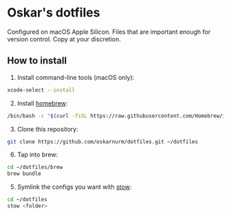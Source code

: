 # Oskar's dotfiles

Configured on macOS Apple Silicon. Files that are important enough for version control. Copy at your discretion.

## How to install

1. Install command-line tools (macOS only):

```bash
xcode-select --install
```

2. Install [homebrew](https://brew.sh/):

```bash
/bin/bash -c "$(curl -fsSL https://raw.githubusercontent.com/Homebrew/install/HEAD/install.sh)"
```

3. Clone this repository:

```bash
git clone https://github.com/oskarnurm/dotfiles.git ~/dotfiles
```

6. Tap into brew:

```bash
cd ~/dotfiles/brew
brew bundle
```

5. Symlink the configs you want with [stow](https://www.gnu.org/software/stow/):

```bash
cd ~/dotfiles
stow <folder>
```
